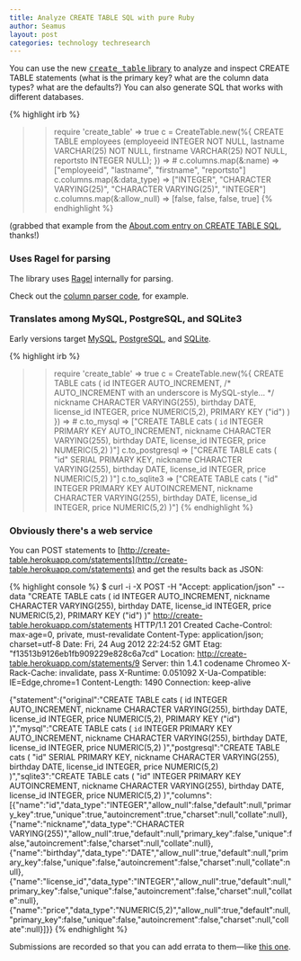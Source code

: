 ```yaml
---
title: Analyze CREATE TABLE SQL with pure Ruby
author: Seamus
layout: post
categories: technology techresearch
---
```


You can use the new [<tt>create_table</tt> library](https://github.com/seamusabshere/create_table) to analyze and inspect CREATE TABLE statements (what is the primary key? what are the column data types? what are the defaults?) You can also generate SQL that works with different databases.

{% highlight irb %}
>> require 'create_table'
=> true
>> c = CreateTable.new(%{
  CREATE TABLE employees
  (employeeid INTEGER NOT NULL,
  lastname VARCHAR(25) NOT NULL,
  firstname VARCHAR(25) NOT NULL,
  reportsto INTEGER NULL); 
})
=> #<CreateTable>
>> c.columns.map(&:name)
=> ["employeeid", "lastname", "firstname", "reportsto"]
>> c.columns.map(&:data_type)
=> ["INTEGER", "CHARACTER VARYING(25)", "CHARACTER VARYING(25)", "INTEGER"]
>> c.columns.map(&:allow_null)
=> [false, false, false, true]
{% endhighlight %}

<!-- more start -->

(grabbed that example from the [About.com entry on CREATE TABLE SQL](http://databases.about.com/od/sql/a/tables_2.htm), thanks!)

### Uses Ragel for parsing

The library uses [Ragel](http://www.complang.org/ragel/) internally for parsing.

Check out the [column parser code](https://github.com/seamusabshere/create_table/blob/master/lib/create_table/column.rl), for example.

### Translates among MySQL, PostgreSQL, and SQLite3

Early versions target [MySQL](http://dev.mysql.com/doc/refman/5.1/en/create-table.html), [PostgreSQL](http://www.postgresql.org/docs/9.1/static/sql-createtable.html), and [SQLite](http://www.sqlite.org/lang_createtable.html).

{% highlight irb %}
>> require 'create_table'
=> true
>> c = CreateTable.new(%{
  CREATE TABLE cats (
    id INTEGER AUTO_INCREMENT, /* AUTO_INCREMENT with an underscore is MySQL-style... */
    nickname CHARACTER VARYING(255),
    birthday DATE,
    license_id INTEGER,
    price NUMERIC(5,2),
    PRIMARY KEY ("id")
  )
})
=> #<CreateTable>
>> c.to_mysql
=> ["CREATE TABLE cats ( `id` INTEGER PRIMARY KEY AUTO_INCREMENT, nickname CHARACTER VARYING(255), birthday DATE, license_id INTEGER, price NUMERIC(5,2) )"]
>> c.to_postgresql
=> ["CREATE TABLE cats ( \"id\" SERIAL PRIMARY KEY, nickname CHARACTER VARYING(255), birthday DATE, license_id INTEGER, price NUMERIC(5,2) )"]
>> c.to_sqlite3
=> ["CREATE TABLE cats ( \"id\" INTEGER PRIMARY KEY AUTOINCREMENT, nickname CHARACTER VARYING(255), birthday DATE, license_id INTEGER, price NUMERIC(5,2) )"]
{% endhighlight %}

### Obviously there's a web service

You can POST statements to [http://create-table.herokuapp.com/statements](http://create-table.herokuapp.com/statements) and get the results back as JSON:

{% highlight console %}
$ curl -i -X POST -H "Accept: application/json" --data "CREATE TABLE cats ( id INTEGER AUTO_INCREMENT, nickname CHARACTER VARYING(255), birthday DATE, license_id INTEGER, price NUMERIC(5,2), PRIMARY KEY (\"id\") )" http://create-table.herokuapp.com/statements
HTTP/1.1 201 Created
Cache-Control: max-age=0, private, must-revalidate
Content-Type: application/json; charset=utf-8
Date: Fri, 24 Aug 2012 22:24:52 GMT
Etag: "f13513b9126eb1fb909229e828c6a7cd"
Location: http://create-table.herokuapp.com/statements/9
Server: thin 1.4.1 codename Chromeo
X-Rack-Cache: invalidate, pass
X-Runtime: 0.051092
X-Ua-Compatible: IE=Edge,chrome=1
Content-Length: 1490
Connection: keep-alive

{"statement":{"original":"CREATE TABLE cats ( id INTEGER AUTO_INCREMENT, nickname CHARACTER VARYING(255), birthday DATE, license_id INTEGER, price NUMERIC(5,2), PRIMARY KEY (\"id\") )","mysql":"CREATE TABLE cats ( `id` INTEGER PRIMARY KEY AUTO_INCREMENT, nickname CHARACTER VARYING(255), birthday DATE, license_id INTEGER, price NUMERIC(5,2) )","postgresql":"CREATE TABLE cats ( \"id\" SERIAL PRIMARY KEY, nickname CHARACTER VARYING(255), birthday DATE, license_id INTEGER, price NUMERIC(5,2) )","sqlite3":"CREATE TABLE cats ( \"id\" INTEGER PRIMARY KEY AUTOINCREMENT, nickname CHARACTER VARYING(255), birthday DATE, license_id INTEGER, price NUMERIC(5,2) )","columns":[{"name":"id","data_type":"INTEGER","allow_null":false,"default":null,"primary_key":true,"unique":true,"autoincrement":true,"charset":null,"collate":null},{"name":"nickname","data_type":"CHARACTER VARYING(255)","allow_null":true,"default":null,"primary_key":false,"unique":false,"autoincrement":false,"charset":null,"collate":null},{"name":"birthday","data_type":"DATE","allow_null":true,"default":null,"primary_key":false,"unique":false,"autoincrement":false,"charset":null,"collate":null},{"name":"license_id","data_type":"INTEGER","allow_null":true,"default":null,"primary_key":false,"unique":false,"autoincrement":false,"charset":null,"collate":null},{"name":"price","data_type":"NUMERIC(5,2)","allow_null":true,"default":null,"primary_key":false,"unique":false,"autoincrement":false,"charset":null,"collate":null}]}}
{% endhighlight %}

Submissions are recorded so that you can add errata to them&mdash;like [this one](http://create-table.herokuapp.com/statements/9#disqus_thread).

<!-- more end -->
